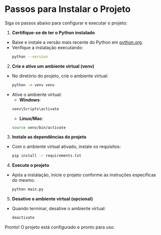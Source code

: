 # Passos para Instalar o Projeto

Siga os passos abaixo para configurar e executar o projeto:

1. **Certifique-se de ter o Python instalado**  
  - Baixe e instale a versão mais recente do Python em [python.org](https://www.python.org/).  
  - Verifique a instalação executando:  
    ```bash
    python --version
    ```

2. **Crie e ative um ambiente virtual (venv)**  
  - No diretório do projeto, crie o ambiente virtual:  
    ```bash
    python -m venv venv
    ```  
  - Ative o ambiente virtual:  
    - **Windows**:  
     ```bash
     venv\Scripts\activate
     ```  
    - **Linux/Mac**:  
     ```bash
     source venv/bin/activate
     ```

3. **Instale as dependências do projeto**  
  - Com o ambiente virtual ativado, instale os requisitos:  
    ```bash
    pip install -r requirements.txt
    ```

4. **Execute o projeto**  
  - Após a instalação, inicie o projeto conforme as instruções específicas do mesmo.  
    ```bash
    python main.py
    ```

5. **Desative o ambiente virtual (opcional)**  
  - Quando terminar, desative o ambiente virtual:  
    ```bash
    deactivate
    ```  

Pronto! O projeto está configurado e pronto para uso.  